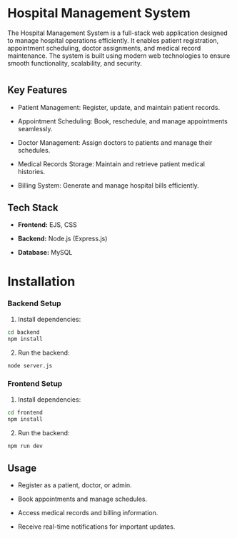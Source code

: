 
# Hospital Management System

The Hospital Management System is a full-stack web application designed to manage hospital operations efficiently. It enables patient registration, appointment scheduling, doctor assignments, and medical record maintenance. The system is built using modern web technologies to ensure smooth functionality, scalability, and security.

#

## Key Features

- Patient Management: Register, update, and maintain patient records.

- Appointment Scheduling: Book, reschedule, and manage appointments seamlessly.

- Doctor Management: Assign doctors to patients and manage their schedules.

- Medical Records Storage: Maintain and retrieve patient medical histories.

- Billing System: Generate and manage hospital bills efficiently.


## Tech Stack

- **Frontend:** EJS, CSS

- **Backend:** Node.js (Express.js)

- **Database:** MySQL


# Installation

### Backend Setup

1. Install dependencies:

```bash
cd backend
npm install
```

2. Run the backend:

```bash
node server.js
```

### Frontend Setup

1. Install dependencies:

```bash
cd frontend
npm install
```

2. Run the backend:

```bash
npm run dev
```


    
## Usage

- Register as a patient, doctor, or admin.

- Book appointments and manage schedules.

- Access medical records and billing information.

- Receive real-time notifications for important updates.
